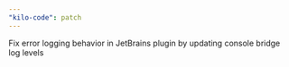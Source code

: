 ```yaml
---
"kilo-code": patch
---
```


Fix error logging behavior in JetBrains plugin by updating console bridge log levels
